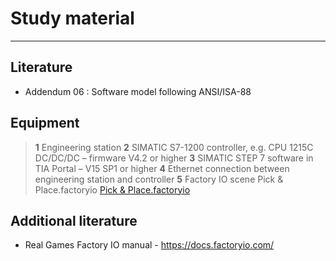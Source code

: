 # Study material
_____________________________________
## Literature
- Addendum 06 : Software model following ANSI/ISA-88

## Equipment
> **1** Engineering station
> **2** SIMATIC S7-1200 controller, e.g. CPU 1215C DC/DC/DC – firmware V4.2 or higher
> **3** SIMATIC STEP 7 software in TIA Portal – V15 SP1 or higher
> **4** Ethernet connection between engineering station and controller
> **5** Factory IO scene Pick & Place.factoryio [Pick & Place.factoryio](./Ex02/Documents/Pick&Place.factoryio)

## Additional literature
*  Real Games Factory IO manual - https://docs.factoryio.com/
